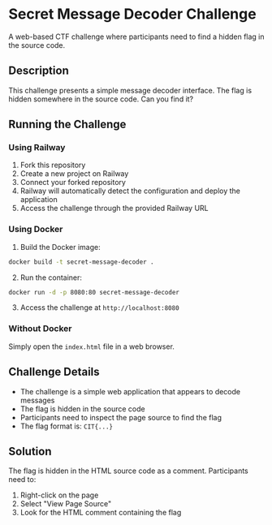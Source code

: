 # Secret Message Decoder Challenge

A web-based CTF challenge where participants need to find a hidden flag in the source code.

## Description

This challenge presents a simple message decoder interface. The flag is hidden somewhere in the source code. Can you find it?

## Running the Challenge

### Using Railway

1. Fork this repository
2. Create a new project on Railway
3. Connect your forked repository
4. Railway will automatically detect the configuration and deploy the application
5. Access the challenge through the provided Railway URL

### Using Docker

1. Build the Docker image:
```bash
docker build -t secret-message-decoder .
```

2. Run the container:
```bash
docker run -d -p 8080:80 secret-message-decoder
```

3. Access the challenge at `http://localhost:8080`

### Without Docker

Simply open the `index.html` file in a web browser.

## Challenge Details

- The challenge is a simple web application that appears to decode messages
- The flag is hidden in the source code
- Participants need to inspect the page source to find the flag
- The flag format is: `CIT{...}`

## Solution

The flag is hidden in the HTML source code as a comment. Participants need to:
1. Right-click on the page
2. Select "View Page Source"
3. Look for the HTML comment containing the flag 